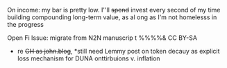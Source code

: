 On income: my bar is pretty low. I''ll ~~spend~~ invest every second of my time building compounding long-term value, as al ong as I'm not homelesss in the progress




Open Fi Issue: migrate from N2N manuscrip t  %%%%& CC BY-SA


- re ~~GH as john.blog~~, *still need Lemmy
post on token decauy as explicit loss mechanism for DUNA onttirbuions v. inflation
